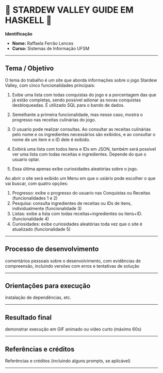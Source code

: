 # 🐔 STARDEW VALLEY GUIDE EM HASKELL 🐔

**Identificação**

* **Nome:** Raffaela Ferrão Lences
* **Curso:** Sistemas de Informação UFSM

---

## Tema / Objetivo

 O tema do trabalho é um site que aborda informações sobre o jogo Stardew Valley, com cinco funcionalidades principais:
 1) Exibe uma lista com todas conquistas do jogo e a porcentagem das que já estão completas, sendo possível adionar as novas conquistas desbloqueadas. É utilizado SQL para o bando de dados.

 2) Semelhante a primeira funcionalidade, mas nesse caso, mostra o progresso nas receitas culinárias do jogo.
    
 3) O usuario pode realizar consultas. Ao consultar as receitas culinárias pelo nome e os ingredientes necessários são exibidos, e ao consultar o nome de um item e o ID dele é exibido.
  
 4)  Exibirá uma lista com todos itens e IDs em JSON, também será possível ver uma lista com todas receitas e ingredientes. Depende do que o usuario optar.
 
 5) Essa última apenas exibe curiosidades aleatórias sobre o jogo.

Ao abrir o site será exibido um Menu em que o usiário pode escolher o que vai buscar, com quatro opções:
1. Progresso: exibe o progresso do usuario nas Conquistas ou Receitas (funcionalidades 1 e 2)
2. Pesquisa: consulta ingredientes de receitas ou IDs de itens, individualmente (funcionalidade 3)
3. Listas: exibe a lista com todas receitas+ingredientes ou itens+ID. (funcionalidade 4)
4. Curiosidades: exibe curiosidades aleatórias toda vez que o site é atualizado (funcionalidade 5)

---

## Processo de desenvolvimento

 comentários pessoais sobre o desenvolvimento, com evidências de compreensão, incluindo versões com erros e tentativas de solução

---

## Orientações para execução

instalação de dependências, etc.



---

## Resultado final

demonstrar execução em GIF animado ou vídeo curto (máximo 60s)

---

## Referências e créditos

Referências e créditos (incluindo alguns prompts, se aplicável)




---

